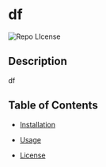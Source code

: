 # df

  ![Repo LIcense](https://img.shields.io/badge/license-MIT-green.svg)
  ## Description

  df

  ## Table of Contents 

* [Installation](#installation)

* [Usage](#usage)



* [License](#license)

